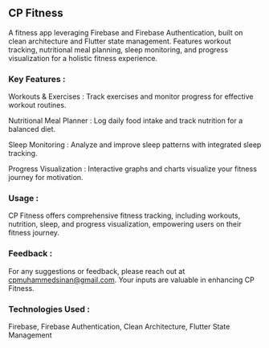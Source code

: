 ## CP Fitness
A fitness app leveraging Firebase and Firebase Authentication, built on clean architecture and Flutter state management. Features workout tracking, nutritional meal planning, sleep monitoring, and progress visualization for a holistic fitness experience.

### Key Features :

Workouts & Exercises : Track exercises and monitor progress for effective workout routines.

Nutritional Meal Planner : Log daily food intake and track nutrition for a balanced diet.

Sleep Monitoring : Analyze and improve sleep patterns with integrated sleep tracking.

Progress Visualization : Interactive graphs and charts visualize your fitness journey for motivation.

### Usage :
CP Fitness offers comprehensive fitness tracking, including workouts, nutrition, sleep, and progress visualization, empowering users on their fitness journey.

### Feedback :
For any suggestions or feedback, please reach out at cpmuhammedsinan@gmail.com. Your inputs are valuable in enhancing CP Fitness.

### Technologies Used :
Firebase, Firebase Authentication, Clean Architecture, Flutter State Management

 
